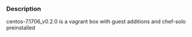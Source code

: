 ### Description

centos-7.1706_v0.2.0 is a vagrant box with guest additions and chef-solo preinstalled
